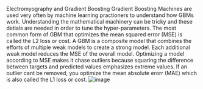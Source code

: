 Electromyography and Gradient Boosting 
Gradient Boosting Machines are used very often by machine learning practioners to understand how GBMs work. Understanding the mathematical machinery can be tricky and these detials are needed in order to tune the hyper-parameters. The most common form of GBM that optimizes the mean squared error (MSE) is called the L2 loss or cost. A GBM is a composite model that combines the efforts of multiple weak models to create a strong model. Each additional weak model reduces the MSE of the overall model. Optimizing a model according to MSE makes it chase outliers because squaring the difference between targets and predicted values emphasizes extreme values. If an outlier cant be removed, you optimize the mean absolute erorr (MAE) which is also called the L1 loss or cost. 
![image](https://user-images.githubusercontent.com/117037344/204190635-1e036059-277a-418b-8cee-602a66c7c0d6.png)
